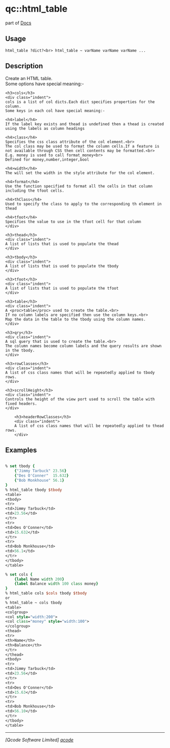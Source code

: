 qc::html_table
==============

part of [Docs](../index.md)

Usage
-----
`
	html_table ?dict?<br>
	html_table ~ varName varName varName ...
    `

Description
-----------
Create an HTML table.<br>
    Some options have special meaning:-

    <h3>cols</h3>
    <div class="indent">
    cols is a list of col dicts.Each dict specifies properties for the column.
    Some keys in each col have special meaning:-
    
    <h4>label</h4>
    If the label key exists and thead is undefined then a thead is created using the labels as column headings

    <h4>class</h4>
    Specifies the css class attribute of the col element.<br>
    The col class may be used to format the column cells.If a feature is not available through CSS then cell contents may be formatted.<br>
    E.g. money is used to call format_money<br>
    Defined for money,number,integer,bool

    <h4>width</h4>
    The will set the width in the style attribute for the col element.

    <h4>format</h4>
    Use the function specified to format all the cells in that column including the tfoot cells.

    <h4>thClass</h4>
    Used to specify the class to apply to the corresponding th element in thead
    
    <h4>tfoot</h4>
    Specifies the value to use in the tfoot cell for that column
    </div>
    
    <h3>thead</h3>
    <div class="indent">
    A list of lists that is used to populate the thead
    </div>

    <h3>tbody</h3>
    <div class="indent">
    A list of lists that is used to populate the tbody
    </div>

    <h3>tfoot</h3>
    <div class="indent">
    A list of lists that is used to populate the tfoot
    </div>

    <h3>table</h3>
    <div class="indent">
    A <proc>table</proc> used to create the table.<br>
    If no column labels are specified then use the column keys.<br>
    Map the data in the table to the tbody using the column names.
    </div>

    <h3>qry</h3>
    <div class="indent">
    A sql query that is used to create the table.<br>
    The column names become column labels and the query results are shown in the tbody.
    </div>

    <h3>rowClasses</h3>
    <div class="indent">
    A list of css class names that will be repeatedly applied to tbody rows.
    </div>

    <h3>scrollHeight</h3>
    <div class="indent">
    Controls the height of the view port used to scroll the table with fixed headers.
    </div>

        <h3>headerRowClasses</h3>
        <div class="indent">
        A list of css class names that will be repeatedly applied to thead rows.
        </div>

Examples
--------
```tcl

% set tbody {
    {"Jimmy Tarbuck" 23.56}
    {"Des O'Conner"  15.632}
    {"Bob Monkhouse" 56.1}
}
% html_table tbody $tbody
<table>
<tbody>
<tr>
<td>Jimmy Tarbuck</td>
<td>23.56</td>
</tr>
<tr>
<td>Des O'Conner</td>
<td>15.632</td>
</tr>
<tr>
<td>Bob Monkhouse</td>
<td>56.1</td>
</tr>
</tbody>
</table>

% set cols {
    {label Name width 200}
    {label Balance width 100 class money}
}
% html_table cols $cols tbody $tbody
or
% html_table ~ cols tbody
<table>
<colgroup>
<col style="width:200">
<col class="money" style="width:100">
</colgroup>
<thead>
<tr>
<th>Name</th>
<th>Balance</th>
</tr>
</thead>
<tbody>
<tr>
<td>Jimmy Tarbuck</td>
<td>23.56</td>
</tr>
<tr>
<td>Des O'Conner</td>
<td>15.63</td>
</tr>
<tr>
<td>Bob Monkhouse</td>
<td>56.10</td>
</tr>
</tbody>
</table>

```

----------------------------------
*[Qcode Software Limited] [qcode]*

[qcode]: http://www.qcode.co.uk "Qcode Software"